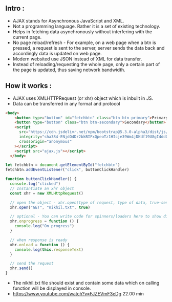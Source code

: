 ## Intro :

- AJAX stands for Asynchronous JavaScript and XML.
- Not a programming language. Rather it is a set of existing technology.
- Helps in fetching data asynchronously without interfering with the current page.
- No page reload/refresh - For example, on a web page when a btn is pressed, a request is sent to the server, server sends the data back and accordingly data is updated on web page.
- Modern websited use JSON instead of XML for data transfer.
- Instead of reloading/requesting the whole page, only a certain part of the page is updated, thus saving network bandwidth.

## How it works :

- AJAX uses XMLHTTPRequest (or xhr) object which is inbuilt in JS.
- Data can be transferred in any format and protocol

```html
<body>
    <button type="button" id="fetchbtn" class="btn btn-primary">Primary</button>
    <button type="button" class="btn btn-secondary">Secondary</button>
    <script
      src="https://cdn.jsdelivr.net/npm/bootstrap@5.3.0-alpha3/dist/js/bootstrap.bundle.min.js"
      integrity="sha384-ENjdO4Dr2bkBIFxQpeoTz1HIcje39Wm4jDKdf19U8gI4ddQ3GYNS7NTKfAdVQSZe"
      crossorigin="anonymous"
    ></script>
    <script src="ajax.js"></script>
  </body>
```

```js
let fetchbtn = document.getElementById("fetchbtn")
fetchbtn.addEventListener("click", buttonClickHandler)

function buttonClickHandler() {
  console.log("clicked")
  // Instantiate an xhr object
  const xhr = new XMLHttpRequest()

  // open the object - xhr.open(type of request, type of data, true-sent/receive data asynchronously)
  xhr.open("GET", "nikhil.txt", true)

  // optional - You can write code for spinners/loaders here to show display them until data is fetched
  xhr.onprogress = function () {
    console.log("On progress")
  }

  // when response is ready
  xhr.onload = function () {
    console.log(this.responseText)
  }

  // send the request
  xhr.send()
}
```

- The nikhil.txt file should exist and contain some data which on calling function will be displayed in console.
- https://www.youtube.com/watch?v=FJZEVmF3eDg 22.00 min
